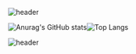 ![header](https://capsule-render.vercel.app/api?type=waving&color=7C68C2&height=200&section=header&&fontSize=90)

![Anurag's GitHub stats](https://github-readme-stats.vercel.app/api?username=YUNJAYJAY&show_icons=true&title_color=404040&text_color=404040&border_color=404040&icon_color=404040&bg_color=7C68C2)![Top Langs](https://github-readme-stats.vercel.app/api/top-langs/?username=YUNJAYJAY&layout=compact)

![header](https://capsule-render.vercel.app/api?type=waving&color=7C68C2&height=200&section=footer&&fontSize=90)

